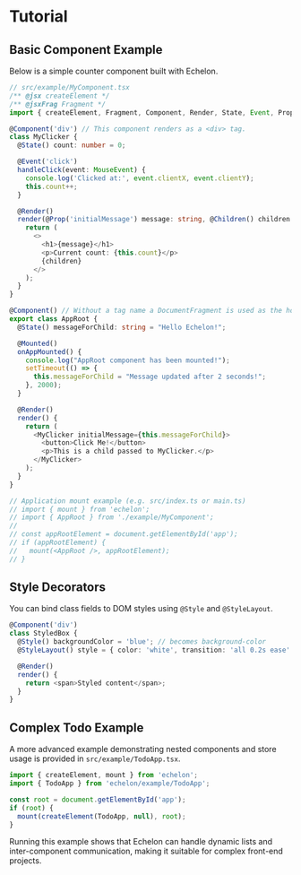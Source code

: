 # Tutorial

## Basic Component Example

Below is a simple counter component built with Echelon.

```typescript jsx
// src/example/MyComponent.tsx
/** @jsx createElement */
/** @jsxFrag Fragment */
import { createElement, Fragment, Component, Render, State, Event, Prop, Children, Mounted } from 'echelon';

@Component('div') // This component renders as a <div> tag.
class MyClicker {
  @State() count: number = 0;

  @Event('click')
  handleClick(event: MouseEvent) {
    console.log('Clicked at:', event.clientX, event.clientY);
    this.count++;
  }

  @Render()
  render(@Prop('initialMessage') message: string, @Children() children: Node[]) {
    return (
      <>
        <h1>{message}</h1>
        <p>Current count: {this.count}</p>
        {children}
      </>
    );
  }
}

@Component() // Without a tag name a DocumentFragment is used as the host element.
export class AppRoot {
  @State() messageForChild: string = "Hello Echelon!";

  @Mounted()
  onAppMounted() {
    console.log("AppRoot component has been mounted!");
    setTimeout(() => {
      this.messageForChild = "Message updated after 2 seconds!";
    }, 2000);
  }

  @Render()
  render() {
    return (
      <MyClicker initialMessage={this.messageForChild}>
        <button>Click Me!</button>
        <p>This is a child passed to MyClicker.</p>
      </MyClicker>
    );
  }
}

// Application mount example (e.g. src/index.ts or main.ts)
// import { mount } from 'echelon';
// import { AppRoot } from './example/MyComponent';
//
// const appRootElement = document.getElementById('app');
// if (appRootElement) {
//   mount(<AppRoot />, appRootElement);
// }
```

## Style Decorators

You can bind class fields to DOM styles using `@Style` and `@StyleLayout`.

```typescript jsx
@Component('div')
class StyledBox {
  @Style() backgroundColor = 'blue'; // becomes background-color
  @StyleLayout() style = { color: 'white', transition: 'all 0.2s ease' };

  @Render()
  render() {
    return <span>Styled content</span>;
  }
}
```

## Complex Todo Example

A more advanced example demonstrating nested components and store usage is provided in `src/example/TodoApp.tsx`.

```typescript
import { createElement, mount } from 'echelon';
import { TodoApp } from 'echelon/example/TodoApp';

const root = document.getElementById('app');
if (root) {
  mount(createElement(TodoApp, null), root);
}
```

Running this example shows that Echelon can handle dynamic lists and inter-component communication, making it suitable for complex front-end projects.
